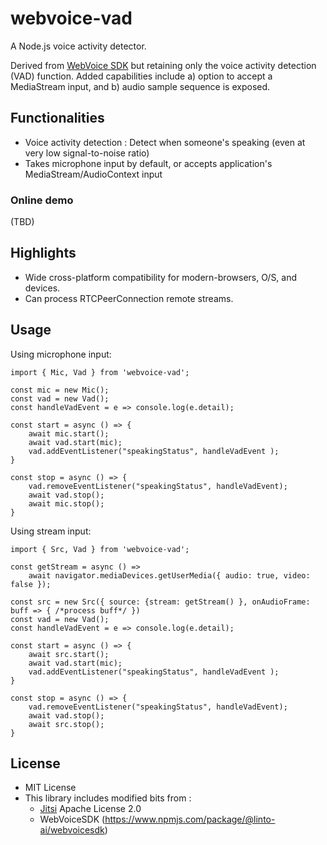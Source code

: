 # webvoice-vad

A Node.js voice activity detector. 

Derived from <a href="https://www.npmjs.com/package/@linto-ai/webvoicesdk" target="_blank">WebVoice SDK</a> but retaining only the voice activity detection (VAD) function. Added capabilities include a) option to accept a MediaStream input, and b) audio sample sequence is exposed. 

## Functionalities 
- Voice activity detection : Detect when someone's speaking (even at very low signal-to-noise ratio)
- Takes microphone input by default, or accepts application's MediaStream/AudioContext input  

### Online demo

(TBD)


## Highlights

- Wide cross-platform compatibility for modern-browsers, O/S, and devices.
- Can process RTCPeerConnection remote streams.

## Usage

Using microphone input:

```
import { Mic, Vad } from 'webvoice-vad';

const mic = new Mic();
const vad = new Vad();
const handleVadEvent = e => console.log(e.detail);

const start = async () => {
    await mic.start();
    await vad.start(mic);
    vad.addEventListener("speakingStatus", handleVadEvent );
}

const stop = async () => {
    vad.removeEventListener("speakingStatus", handleVadEvent);
    await vad.stop();
    await mic.stop();
}
```

Using stream input:

```
import { Src, Vad } from 'webvoice-vad';

const getStream = async () => 
	await navigator.mediaDevices.getUserMedia({ audio: true, video: false });

const src = new Src({ source: {stream: getStream() }, onAudioFrame: buff => { /*process buff*/ })
const vad = new Vad();
const handleVadEvent = e => console.log(e.detail);

const start = async () => {
    await src.start();
    await vad.start(mic);
    vad.addEventListener("speakingStatus", handleVadEvent );
}

const stop = async () => {
    vad.removeEventListener("speakingStatus", handleVadEvent);
    await vad.stop();
    await src.stop();
}
```





## License
* MIT License
* This library includes modified bits from :
  * [Jitsi](https://github.com/jitsi/jitsi-meet) Apache License 2.0
  * WebVoiceSDK (https://www.npmjs.com/package/@linto-ai/webvoicesdk)
